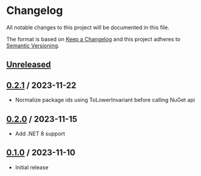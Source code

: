 # Changelog
All notable changes to this project will be documented in this file.

The format is based on [Keep a Changelog](http://keepachangelog.com/en/1.0.0/)
and this project adheres to [Semantic Versioning](http://semver.org/spec/v2.0.0.html).

## [Unreleased]

## [0.2.1] / 2023-11-22
- Normalize package ids using ToLowerInvariant before calling NuGet api

## [0.2.0] / 2023-11-15
- Add .NET 8 support

## [0.1.0] / 2023-11-10
- Initial release

[Unreleased]: https://github.com/vipentti/dotnet-check-updates/compare/0.2.1...HEAD
[0.2.1]: https://github.com/vipentti/dotnet-check-updates/compare/0.2.0...0.2.1
[0.2.0]: https://github.com/vipentti/dotnet-check-updates/compare/0.1.0...0.2.0
[0.1.0]: https://github.com/vipentti/dotnet-check-updates/tree/0.1.0
